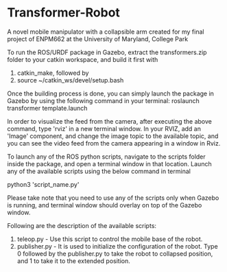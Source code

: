 # Transformer-Robot
A novel mobile manipulator with a collapsible arm created for my final project of ENPM662 at the University of Maryland, College Park

To run the ROS/URDF package in Gazebo, extract the transformers.zip folder to your catkin workspace, and build it first with 
1. catkin_make, followed by
2. source ~/catkin_ws/devel/setup.bash

Once the building process is done, you can simply launch the package in Gazebo by using the following command in your terminal:
roslaunch transformer template.launch

In order to visualize the feed from the camera, after executing the above command, type 'rviz' in a new terminal window. In your RVIZ, add an 'Image' component, and change the image topic to the available topic, and you can see the video feed from the camera appearing in a window in Rviz.

To launch any of the ROS python scripts, navigate to the scripts folder inside the package, and open a terminal window in that location. Launch any of the available scripts using the below command in terminal 

python3 'script_name.py'

Please take note that you need to use any of the scripts only when Gazebo is running, and terminal window should overlay on top of the Gazebo window.

Following are the description of the available scripts:

1. teleop.py - Use this script to control the mobile base of the robot.
2. publisher.py - It is used to initialize the configuration of the robot. Type 0 followed by the publisher.py to take the robot to collapsed position, and 1 to take it to the extended position.
